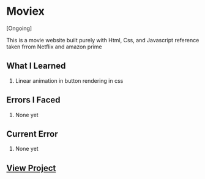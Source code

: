# Moviex

[Ongoing]

This is a movie website built purely with Html, Css, and Javascript reference taken frrom Netflix and amazon prime

## What I Learned

  1. Linear animation in button rendering in css
  
## Errors  I Faced

  1. None yet

## Current Error
  
  1. None yet

## [View Project](https://yasirgaji.com)
